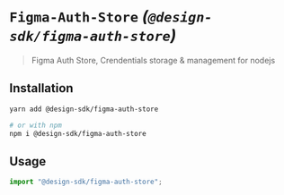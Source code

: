 # `Figma-Auth-Store` _(`@design-sdk/figma-auth-store`)_

> Figma Auth Store, Crendentials storage & management for nodejs

## Installation

```sh
yarn add @design-sdk/figma-auth-store

# or with npm
npm i @design-sdk/figma-auth-store
```

## Usage

```ts
import "@design-sdk/figma-auth-store";
```
